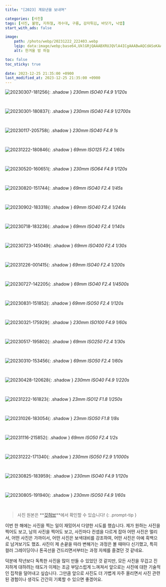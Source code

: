 ```yaml
---
title: "[2023] 계묘년을 보내며"

categories: [사진]
tags: [사진, 불멍, 지하철, 개수대, 구름, 감자튀김, 바닷가, 낙엽]
start_with_ads: false

image:
    path: /photo/webp/20231222_222403.webp
    lqip: data:image/webp;base64,UklGRjQAAABXRUJQVlA4ICgAAABwAQCdASoKAAUAAgA0JYwCdAFAAAD++vfd7pSFrqXz6iij8hsZxGAA
    alt: 한겨울 밤 하늘

toc: false
toc_sticky: true
 
date: 2023-12-25 21:35:00 +0900
last_modified_at: 2023-12-25 21:35:00 +0900
---
```


![20230307-181256](/photo/webp/20230307_181256.webp){: .shadow }
_230mm ISO40 F4.9 1/120s_

<br>

![20230301-180837](/photo/webp/20230301_180837.webp){: .shadow }
_230mm ISO40 F4.9 1/2700s_

<br>

![20230117-205758](/photo/webp/20230117_205758.webp){: .shadow }
_230mm ISO40 F4.9 1s_

<br>

![20231222-180846](/photo/webp/20231222_180846.webp){: .shadow }
_69mm ISO125 F2.4 1/60s_

<br>

![20230520-160651](/photo/webp/20230520_160651.webp){: .shadow }
_230mm ISO64 F4.9 1/120s_

<br>

![20230820-151744](/photo/webp/20230820_151744.webp){: .shadow }
_69mm ISO40 F2.4 1/45s_

<br>

![20230902-183318](/photo/webp/20230902_183318.webp){: .shadow }
_69mm ISO40 F2.4 1/244s_

<br>

![20230718-183236](/photo/webp/20230718_183236.webp){: .shadow }
_69mm ISO40 F2.4 1/140s_

<br>

![20230723-145049](/photo/webp/20230723_145049.webp){: .shadow }
_69mm ISO400 F2.4 1/30s_

<br>

![20231226-001415](/photo/webp/20231226_001415.webp){: .shadow }
_69mm ISO40 F2.4 1/200s_

<br>

![20230727-142205](/photo/webp/20230727_142205.webp){: .shadow }
_69mm ISO40 F2.4 1/4500s_

<br>

![20230831-151852](/photo/webp/20230831_151852.webp){: .shadow }
_69mm ISO50 F2.4 1/120s_

<br>

![20230321-175929](/photo/webp/20230321_175929.webp){: .shadow }
_230mm ISO100 F4.9 1/60s_

<br>

![20230517-195802](/photo/webp/20230517_195802.webp){: .shadow }
_69mm ISO250 F2.4 1/30s_

<br>

![20230310-153456](/photo/webp/20230310_153456.webp){: .shadow }
_69mm ISO50 F2.4 1/60s_

<br>

![20230428-120628](/photo/webp/20230428_120628.webp){: .shadow }
_230mm ISO40 F4.9 1/220s_

<br>

![20231222-161823](/photo/webp/20231222_161823.webp){: .shadow }
_23mm ISO12 F1.8 1/250s_

<br>

![20231026-183054](/photo/webp/20231026_183054.webp){: .shadow }
_23mm ISO50 F1.8 1/8s_

<br>

![20231116-215852](/photo/webp/20231116_215852.webp){: .shadow }
_69mm ISO50 F2.4 1/2s_

<br>

<!--여기부터는 세로 사진-->

![20231222-171340](/photo/webp/20231222_171340.webp){: .shadow }
_230mm ISO50 F2.9 1/1000s_

<br>

![20230825-183959](/photo/webp/20230825_183959.webp){: .shadow }
_230mm ISO40 F4.9 1/120s_

<br>

![20230805-191940](/photo/webp/20230805_191940.webp){: .shadow }
_230mm ISO50 F4.9 1/60s_

<br>

> 사진 원본은 **[깃허브](https://github.com/hynrng/hynrng.github.io.resources/tree/master/photo/jpg)**에서 확인할 수 있습니다!
{: .prompt-tip }

이번 한 해에는 사진을 찍는 일이 재밌어서 다양한 시도를 했습니다. 제가 원하는 사진을 찍어도 보고, 남의 사진을 찍어도 보고, 사진마다 컨셉을 다르게 잡아 어떤 사진은 멀리서, 어떤 사진은 가까이서, 어떤 사진은 보색대비를 강조하여, 어떤 사진은 아예 흑백으로 남겨보기도 했죠. 사진이 제 손끝을 따라 변해가는 과정은 볼 때마다 신기했고, 특히 컬러 그레이딩이나 톤곡선을 건드리면서부터는 과정 자체를 즐겼던 것 같네요.

덕분에 작년보다 독특한 사진을 많이 만들 수 있었던 것 같지만, 모든 사진을 무겁고 진지하게 대하려는 태도가 이제는 조금 부담스럽게 느껴져서 앞으로는 사진에 대한 기술적인 집착을 덜어내고 싶습니다. 그만큼 앞으로 사진도 더 가볍게 자주 올리면서 사진 관련된 경험이나 생각도 간간히 기록할 수 있으면 좋겠어요.